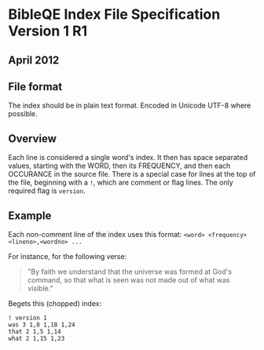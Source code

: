 # BibleQE Index File Specification Version 1 R1
## April 2012

## File format

The index should be in plain text format. Encoded in Unicode UTF-8 where possible.

## Overview

Each line is considered a single word's index. It then has space separated values, starting with the WORD, then its FREQUENCY, and then each OCCURANCE in the source file. There is a special case for lines at the top of the file, beginning with a `!`, which are comment or flag lines. The only required flag is `version`.

## Example

Each non-comment line of the index uses this format: `<word> <frequency> <lineno>,<wordno> ...`

For instance, for the following verse:

> "By faith we understand that the universe was formed at God's command, so that what is seen was not made out of what was visible."

Begets this (chopped) index:

    ! version 1
    was 3 1,8 1,18 1,24
    that 2 1,5 1,14
    what 2 1,15 1,23
